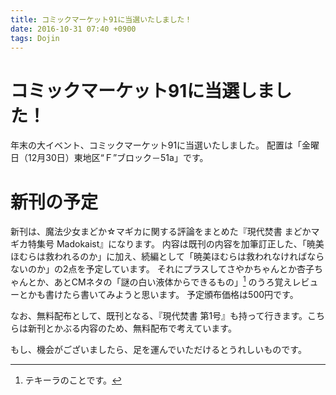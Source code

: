 ```yaml
---
title: コミックマーケット91に当選いたしました！
date: 2016-10-31 07:40 +0900
tags: Dojin
---
```


# コミックマーケット91に当選しました！

年末の大イベント、コミックマーケット91に当選いたしました。
配置は「金曜日（12月30日）東地区“Ｆ”ブロック－51a」です。

# 新刊の予定

新刊は、魔法少女まどか☆マギカに関する評論をまとめた『現代焚書 まどかマギカ特集号 Madokaist』になります。
内容は既刊の内容を加筆訂正した、「暁美ほむらは救われるのか」に加え、続編として「暁美ほむらは救われなければならないのか」の2点を予定しています。
それにプラスしてさやかちゃんとか杏子ちゃんとか、あとCMネタの「謎の白い液体からできるもの」[^1] のうろ覚えレビューとかも書けたら書いてみようと思います。
予定頒布価格は500円です。

なお、無料配布として、既刊となる、『現代焚書 第1号』も持って行きます。こちらは新刊とかぶる内容のため、無料配布で考えています。

もし、機会がございましたら、足を運んでいただけるとうれしいものです。

[^1]: テキーラのことです。
